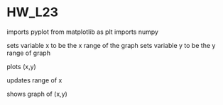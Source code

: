 # HW_L23

imports pyplot from matplotlib as plt
imports numpy

sets variable x to be the x range of the graph
sets variable y to be the y range of graph

plots (x,y)

updates range of x

shows graph of (x,y)
